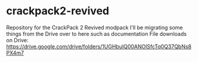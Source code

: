 # crackpack2-revived
Repository for the CrackPack 2 Revived modpack
I'll be migrating some things from the Drive over to here such as documentation
File downloads on Drive: https://drive.google.com/drive/folders/1UGHbuIQ00ANOlSfcTq0Q37QbNs8PX4m7

